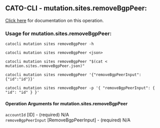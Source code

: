 
## CATO-CLI - mutation.sites.removeBgpPeer:
[Click here](https://api.catonetworks.com/documentation/#mutation-mutation.sites.removeBgpPeer) for documentation on this operation.

### Usage for mutation.sites.removeBgpPeer:

`catocli mutation sites removeBgpPeer -h`

`catocli mutation sites removeBgpPeer <json>`

`catocli mutation sites removeBgpPeer "$(cat < mutation.sites.removeBgpPeer.json)"`

`catocli mutation sites removeBgpPeer '{"removeBgpPeerInput":{"id":"id"}}'`

`catocli mutation sites removeBgpPeer -p '{
    "removeBgpPeerInput": {
        "id": "id"
    }
}'`


#### Operation Arguments for mutation.sites.removeBgpPeer ####

`accountId` [ID] - (required) N/A    
`removeBgpPeerInput` [RemoveBgpPeerInput] - (required) N/A    
